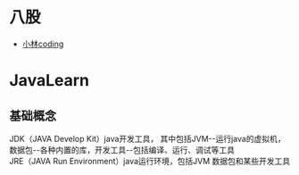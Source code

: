 # 八股
 * [小林coding](https://www.xiaolincoding.com/network/1_base/tcp_ip_model.html#%E5%BA%94%E7%94%A8%E5%B1%82)
# JavaLearn
 ## 基础概念
 JDK（JAVA Develop Kit）java开发工具， 其中包括JVM--运行java的虚拟机，数据包--各种内置的库，开发工具--包括编译、运行、调试等工具<br>
 JRE（JAVA Run Environment）java运行环境，包括JVM 数据包和某些开发工具<br>
 

